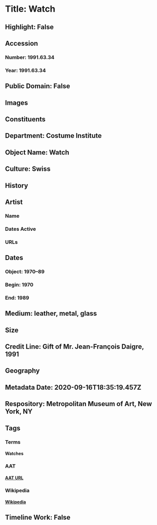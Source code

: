 # Title: Watch
## Highlight: False
## Accession
### Number: 1991.63.34
### Year: 1991.63.34
## Public Domain: False
## Images
## Constituents
## Department: Costume Institute
## Object Name: Watch
## Culture: Swiss
## History
## Artist
### Name
### Dates Active
### URLs
## Dates
### Object: 1970–89
### Begin: 1970
### End: 1989
## Medium: leather, metal, glass
## Size
## Credit Line: Gift of Mr. Jean-François Daigre, 1991
## Geography
## Metadata Date: 2020-09-16T18:35:19.457Z
## Respository: Metropolitan Museum of Art, New York, NY
## Tags
### Terms
#### Watches
### AAT
#### [AAT URL](http://vocab.getty.edu/page/aat/300041615)
### Wikipedia
#### [Wikipedia]()
## Timeline Work: False